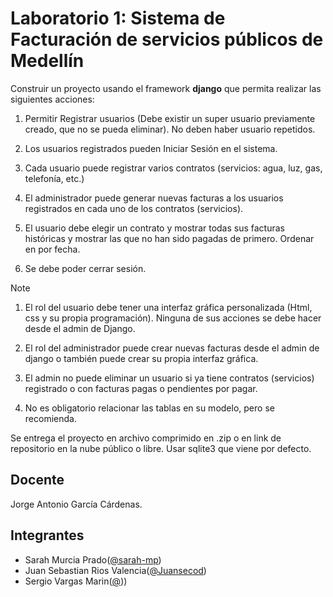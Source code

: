 # Laboratorio 1: Sistema de Facturación de servicios públicos de Medellín

Construir un proyecto usando el framework **django** que permita realizar las siguientes acciones:

1. Permitir Registrar usuarios (Debe existir un super usuario previamente creado, que no se pueda eliminar). No deben haber usuario repetidos.

2. Los usuarios registrados pueden Iniciar Sesión en el sistema.

3. Cada usuario puede registrar varios contratos (servicios: agua, luz, gas, telefonía, etc.)

4. El administrador puede generar nuevas facturas a los usuarios registrados en cada uno de los contratos (servicios).

5. El usuario debe elegir un contrato y mostrar todas sus facturas históricas y mostrar las que no han sido pagadas de primero. Ordenar en por fecha.

6. Se debe poder cerrar sesión.

> [!NOTE] 
> 1. El rol del usuario debe tener una interfaz gráfica personalizada (Html, css y su propia programación). Ninguna de sus acciones se debe hacer desde el admin de Django.
>
> 2. El rol del administrador puede crear nuevas facturas desde el admin de django o también puede crear su propia interfaz gráfica.
>
> 3. El admin no puede eliminar un usuario si ya tiene contratos (servicios) registrado o con facturas pagas o pendientes por pagar.
>
> 4. No es obligatorio relacionar las tablas en su modelo, pero se recomienda.

Se entrega el proyecto en archivo comprimido en .zip o en link de repositorio en la nube público o libre. Usar sqlite3 que viene por defecto.

## Docente
Jorge Antonio García Cárdenas.

## Integrantes
- Sarah Murcia Prado([@sarah-mp](https://github.com/sarah-mp))
- Juan Sebastian Rios Valencia([@Juansecod](https://github.com/Juansecod))
- Sergio Vargas Marin([@](https://github.com/)))